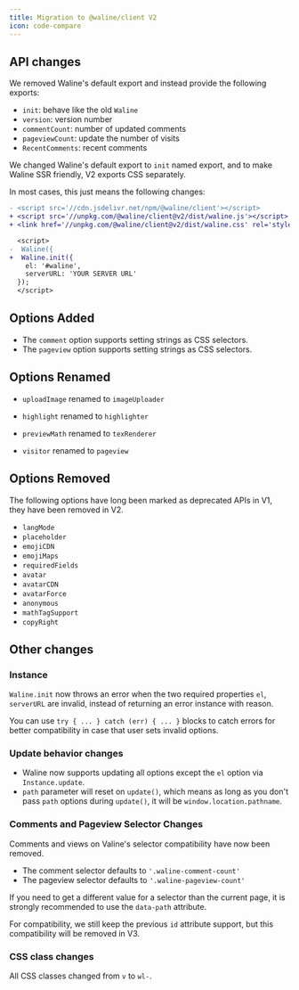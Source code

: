 ```yaml
---
title: Migration to @waline/client V2
icon: code-compare
---
```


## API changes

We removed Waline's default export and instead provide the following exports:

- `init`: behave like the old `Waline`
- `version`: version number
- `commentCount`: number of updated comments
- `pageviewCount`: update the number of visits
- `RecentComments`: recent comments

We changed Waline's default export to `init` named export, and to make Waline SSR friendly, V2 exports CSS separately.

In most cases, this just means the following changes:

```diff
- <script src='//cdn.jsdelivr.net/npm/@waline/client'></script>
+ <script src='//unpkg.com/@waline/client@v2/dist/waline.js'></script>
+ <link href='//unpkg.com/@waline/client@v2/dist/waline.css' rel='stylesheet' />

  <script>
-  Waline({
+  Waline.init({
    el: '#waline',
    serverURL: 'YOUR SERVER URL'
  });
  </script>
```

## Options Added

- The `comment` option supports setting strings as CSS selectors.
- The `pageview` option supports setting strings as CSS selectors.

## Options Renamed

- `uploadImage` renamed to `imageUploader`

- `highlight` renamed to `highlighter`

- `previewMath` renamed to `texRenderer`

- `visitor` renamed to `pageview`

## Options Removed

The following options have long been marked as deprecated APIs in V1, they have been removed in V2.

- `langMode`
- `placeholder`
- `emojiCDN`
- `emojiMaps`
- `requiredFields`
- `avatar`
- `avatarCDN`
- `avatarForce`
- `anonymous`
- `mathTagSupport`
- `copyRight`

## Other changes

### Instance

`Waline.init` now throws an error when the two required properties `el`, `serverURL` are invalid, instead of returning an error instance with reason.

You can use `try { ... } catch (err) { ... }` blocks to catch errors for better compatibility in case that user sets invalid options.

### Update behavior changes

- Waline now supports updating all options except the `el` option via `Instance.update`.
- `path` parameter will reset on `update()`, which means as long as you don't pass `path` options during `update()`, it will be `window.location.pathname`.

### Comments and Pageview Selector Changes

Comments and views on Valine's selector compatibility have now been removed.

- The comment selector defaults to `'.waline-comment-count'`
- The pageview selector defaults to `'.waline-pageview-count'`

If you need to get a different value for a selector than the current page, it is strongly recommended to use the `data-path` attribute.

For compatibility, we still keep the previous `id` attribute support, but this compatibility will be removed in V3.

### CSS class changes

All CSS classes changed from `v` to `wl-`.
